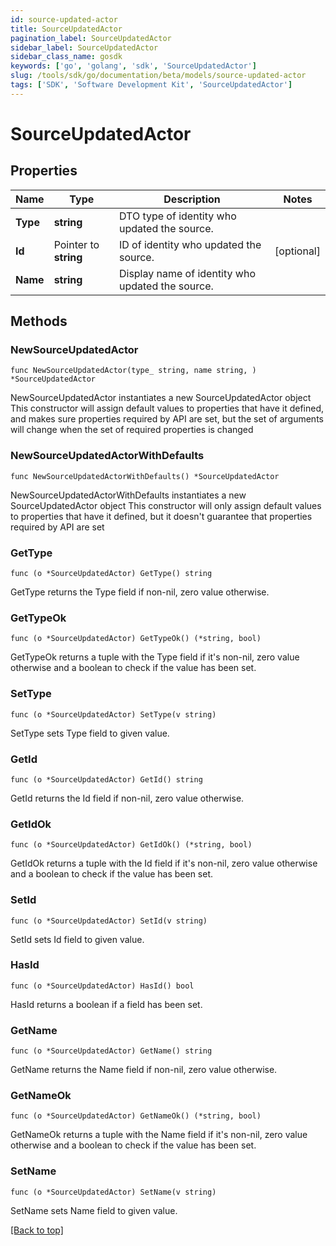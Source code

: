 ```yaml
---
id: source-updated-actor
title: SourceUpdatedActor
pagination_label: SourceUpdatedActor
sidebar_label: SourceUpdatedActor
sidebar_class_name: gosdk
keywords: ['go', 'golang', 'sdk', 'SourceUpdatedActor'] 
slug: /tools/sdk/go/documentation/beta/models/source-updated-actor
tags: ['SDK', 'Software Development Kit', 'SourceUpdatedActor']
---
```


# SourceUpdatedActor

## Properties

Name | Type | Description | Notes
------------ | ------------- | ------------- | -------------
**Type** | **string** | DTO type of identity who updated the source. | 
**Id** | Pointer to **string** | ID of identity who updated the source. | [optional] 
**Name** | **string** | Display name of identity who updated the source. | 

## Methods

### NewSourceUpdatedActor

`func NewSourceUpdatedActor(type_ string, name string, ) *SourceUpdatedActor`

NewSourceUpdatedActor instantiates a new SourceUpdatedActor object
This constructor will assign default values to properties that have it defined,
and makes sure properties required by API are set, but the set of arguments
will change when the set of required properties is changed

### NewSourceUpdatedActorWithDefaults

`func NewSourceUpdatedActorWithDefaults() *SourceUpdatedActor`

NewSourceUpdatedActorWithDefaults instantiates a new SourceUpdatedActor object
This constructor will only assign default values to properties that have it defined,
but it doesn't guarantee that properties required by API are set

### GetType

`func (o *SourceUpdatedActor) GetType() string`

GetType returns the Type field if non-nil, zero value otherwise.

### GetTypeOk

`func (o *SourceUpdatedActor) GetTypeOk() (*string, bool)`

GetTypeOk returns a tuple with the Type field if it's non-nil, zero value otherwise
and a boolean to check if the value has been set.

### SetType

`func (o *SourceUpdatedActor) SetType(v string)`

SetType sets Type field to given value.


### GetId

`func (o *SourceUpdatedActor) GetId() string`

GetId returns the Id field if non-nil, zero value otherwise.

### GetIdOk

`func (o *SourceUpdatedActor) GetIdOk() (*string, bool)`

GetIdOk returns a tuple with the Id field if it's non-nil, zero value otherwise
and a boolean to check if the value has been set.

### SetId

`func (o *SourceUpdatedActor) SetId(v string)`

SetId sets Id field to given value.

### HasId

`func (o *SourceUpdatedActor) HasId() bool`

HasId returns a boolean if a field has been set.

### GetName

`func (o *SourceUpdatedActor) GetName() string`

GetName returns the Name field if non-nil, zero value otherwise.

### GetNameOk

`func (o *SourceUpdatedActor) GetNameOk() (*string, bool)`

GetNameOk returns a tuple with the Name field if it's non-nil, zero value otherwise
and a boolean to check if the value has been set.

### SetName

`func (o *SourceUpdatedActor) SetName(v string)`

SetName sets Name field to given value.



[[Back to top]](#) 


